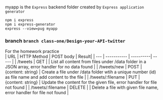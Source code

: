 myapp is the `Express` backend folder created by `Express application generator` 
```
npm i express
npm i express-generator
express --view=pug myapp
```

### branch `branch class-one/Design-your-API-twitter`
For the homework practice  
| URL | HTTP Method | POST body | Result| 
| --- | ----------- | ----------| ----- |
| /tweets | GET | | List all content from files under /data folder in a JSON array, error handler for no data found |
| /tweets/new | POST | {content: string} | Create a file under /data folder wtih a unique number (id) as file name and add content to the file |
| /tweets/:filename | PUT | {content: string} | Update the content for the given file, error handler for file not found |
| /tweets/:filename | DELETE | | Delete a file with given file name, error handler for file not found |
